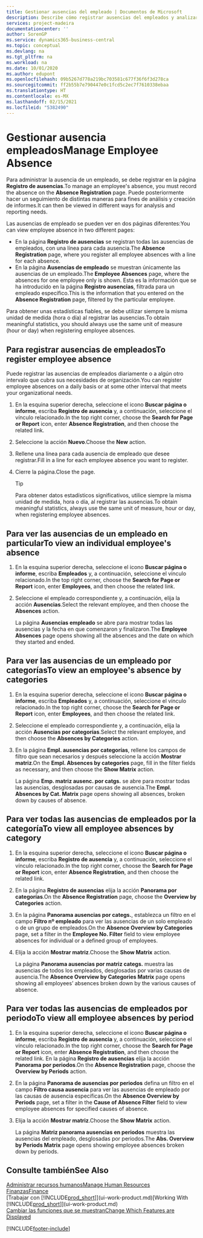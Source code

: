```yaml
---
title: Gestionar ausencias del empleado | Documentos de Microsoft
description: Describe cómo registrar ausencias del empleados y analizar las estadísticas de las ausencias.
services: project-madeira
documentationcenter: ''
author: SorenGP
ms.service: dynamics365-business-central
ms.topic: conceptual
ms.devlang: na
ms.tgt_pltfrm: na
ms.workload: na
ms.date: 10/01/2020
ms.author: edupont
ms.openlocfilehash: 09b5267d778a219bc703581c677f36f6f3d278ca
ms.sourcegitcommit: ff2b55b7e790447e0c1fcd5c2ec7f7610338ebaa
ms.translationtype: HT
ms.contentlocale: es-MX
ms.lasthandoff: 02/15/2021
ms.locfileid: "5382490"
---
```

# <a name="manage-employee-absence"></a><span data-ttu-id="246fb-103">Gestionar ausencia empleados</span><span class="sxs-lookup"><span data-stu-id="246fb-103">Manage Employee Absence</span></span>
<span data-ttu-id="246fb-104">Para administrar la ausencia de un empleado, se debe registrar en la página **Registro de ausencias**.</span><span class="sxs-lookup"><span data-stu-id="246fb-104">To manage an employee's absence, you must record the absence on the **Absence Registration** page.</span></span> <span data-ttu-id="246fb-105">Puede posteriormente hacer un seguimiento de distintas maneras para fines de análisis y creación de informes.</span><span class="sxs-lookup"><span data-stu-id="246fb-105">It can then be viewed in different ways for analysis and reporting needs.</span></span>

<span data-ttu-id="246fb-106">Las ausencias de empleado se pueden ver en dos páginas diferentes:</span><span class="sxs-lookup"><span data-stu-id="246fb-106">You can view employee absence in two different pages:</span></span>

* <span data-ttu-id="246fb-107">En la página **Registro de ausencias** se registran todas las ausencias de empleados, con una línea para cada ausencia.</span><span class="sxs-lookup"><span data-stu-id="246fb-107">The **Absence Registration** page, where you register all employee absences with a line for each absence.</span></span>
* <span data-ttu-id="246fb-108">En la página **Ausencias de empleado** se muestran únicamente las ausencias de un empleado.</span><span class="sxs-lookup"><span data-stu-id="246fb-108">The **Employee Absences** page, where the absences for one employee only is shown.</span></span> <span data-ttu-id="246fb-109">Esta es la información que se ha introducido en la página **Registro ausencias**, filtrada para un empleado específico.</span><span class="sxs-lookup"><span data-stu-id="246fb-109">This is the information that you entered on the **Absence Registration** page, filtered by the particular employee.</span></span>

<span data-ttu-id="246fb-110">Para obtener unas estadísticas fiables, se debe utilizar siempre la misma unidad de medida (hora o día) al registrar las ausencias.</span><span class="sxs-lookup"><span data-stu-id="246fb-110">To obtain meaningful statistics, you should always use the same unit of measure (hour or day) when registering employee absences.</span></span>

## <a name="to-register-employee-absence"></a><span data-ttu-id="246fb-111">Para registrar ausencias de empleados</span><span class="sxs-lookup"><span data-stu-id="246fb-111">To register employee absence</span></span>
<span data-ttu-id="246fb-112">Puede registrar las ausencias de empleados diariamente o a algún otro intervalo que cubra sus necesidades de organización.</span><span class="sxs-lookup"><span data-stu-id="246fb-112">You can register employee absences on a daily basis or at some other interval that meets your organizational needs.</span></span>

1. <span data-ttu-id="246fb-113">En la esquina superior derecha, seleccione el icono **Buscar página o informe**, escriba **Registro de ausencia** y, a continuación, seleccione el vínculo relacionado.</span><span class="sxs-lookup"><span data-stu-id="246fb-113">In the top right corner, choose the **Search for Page or Report** icon, enter **Absence Registration**, and then choose the related link.</span></span>
2. <span data-ttu-id="246fb-114">Seleccione la acción **Nuevo**.</span><span class="sxs-lookup"><span data-stu-id="246fb-114">Choose the **New** action.</span></span>
3. <span data-ttu-id="246fb-115">Rellene una línea para cada ausencia de empleado que desee registrar.</span><span class="sxs-lookup"><span data-stu-id="246fb-115">Fill in a line for each employee absence you want to register.</span></span>
4. <span data-ttu-id="246fb-116">Cierre la página.</span><span class="sxs-lookup"><span data-stu-id="246fb-116">Close the page.</span></span>

    > [!Tip]
    > <span data-ttu-id="246fb-117">Para obtener datos estadísticos significativos, utilice siempre la misma unidad de medida, hora o día, al registrar las ausencias.</span><span class="sxs-lookup"><span data-stu-id="246fb-117">To obtain meaningful statistics, always use the same unit of measure, hour or day, when registering employee absences.</span></span>

## <a name="to-view-an-individual-employees-absence"></a><span data-ttu-id="246fb-118">Para ver las ausencias de un empleado en particular</span><span class="sxs-lookup"><span data-stu-id="246fb-118">To view an individual employee's absence</span></span>
1. <span data-ttu-id="246fb-119">En la esquina superior derecha, seleccione el icono **Buscar página o informe**, escriba **Empleados** y, a continuación, seleccione el vínculo relacionado.</span><span class="sxs-lookup"><span data-stu-id="246fb-119">In the top right corner, choose the **Search for Page or Report** icon, enter **Employees**, and then choose the related link.</span></span>
2. <span data-ttu-id="246fb-120">Seleccione el empleado correspondiente y, a continuación, elija la acción **Ausencias**.</span><span class="sxs-lookup"><span data-stu-id="246fb-120">Select the relevant employee, and then choose the **Absences** action.</span></span>

    <span data-ttu-id="246fb-121">La página **Ausencias empleado** se abre para mostrar todas las ausencias y la fecha en que comenzaron y finalizaron.</span><span class="sxs-lookup"><span data-stu-id="246fb-121">The **Employee Absences** page opens showing all the absences and the date on which they started and ended.</span></span>

## <a name="to-view-an-employees-absence-by-categories"></a><span data-ttu-id="246fb-122">Para ver las ausencias de un empleado por categorías</span><span class="sxs-lookup"><span data-stu-id="246fb-122">To view an employee's absence by categories</span></span>
1. <span data-ttu-id="246fb-123">En la esquina superior derecha, seleccione el icono **Buscar página o informe**, escriba **Empleados** y, a continuación, seleccione el vínculo relacionado.</span><span class="sxs-lookup"><span data-stu-id="246fb-123">In the top right corner, choose the **Search for Page or Report** icon, enter **Employees**, and then choose the related link.</span></span>
2. <span data-ttu-id="246fb-124">Seleccione el empleado correspondiente y, a continuación, elija la acción **Ausencias por categorías**.</span><span class="sxs-lookup"><span data-stu-id="246fb-124">Select the relevant employee, and then choose the **Absences by Categories** action.</span></span>
3. <span data-ttu-id="246fb-125">En la página **Empl. ausencias por categorías**, rellene los campos de filtro que sean necesarios y después seleccione la acción **Mostrar matriz**.</span><span class="sxs-lookup"><span data-stu-id="246fb-125">On the **Empl. Absences by categories** page, fill in the filter fields as necessary, and then choose the **Show Matrix** action.</span></span>

    <span data-ttu-id="246fb-126">La página **Emp. matriz ausenc. por catgs.** se abre para mostrar todas las ausencias, desglosadas por causas de ausencia.</span><span class="sxs-lookup"><span data-stu-id="246fb-126">The **Empl. Absences by Cat. Matrix** page opens showing all absences, broken down by causes of absence.</span></span>

## <a name="to-view-all-employee-absences-by-category"></a><span data-ttu-id="246fb-127">Para ver todas las ausencias de empleados por la categoría</span><span class="sxs-lookup"><span data-stu-id="246fb-127">To view all employee absences by category</span></span>
1. <span data-ttu-id="246fb-128">En la esquina superior derecha, seleccione el icono **Buscar página o informe**, escriba **Registro de ausencia** y, a continuación, seleccione el vínculo relacionado.</span><span class="sxs-lookup"><span data-stu-id="246fb-128">In the top right corner, choose the **Search for Page or Report** icon, enter **Absence Registration**, and then choose the related link.</span></span>
2. <span data-ttu-id="246fb-129">En la página **Registro de ausencias** elija la acción **Panorama por categorías**.</span><span class="sxs-lookup"><span data-stu-id="246fb-129">On the **Absence Registration** page, choose the **Overview by Categories** action.</span></span>
3. <span data-ttu-id="246fb-130">En la página **Panorama ausencias por categs.**, establezca un filtro en el campo **Filtro nº empleado** para ver las ausencias de un solo empleado o de un grupo de empleados.</span><span class="sxs-lookup"><span data-stu-id="246fb-130">On the **Absence Overview by Categories** page, set a filter in the **Employee No. Filter** field to view employee absences for individual or a defined group of employees.</span></span>
4. <span data-ttu-id="246fb-131">Elija la acción **Mostrar matriz**.</span><span class="sxs-lookup"><span data-stu-id="246fb-131">Choose the **Show Matrix** action.</span></span>

    <span data-ttu-id="246fb-132">La página **Panorama ausencias por matriz categs.** muestra las ausencias de todos los empleados, desglosadas por varias causas de ausencia.</span><span class="sxs-lookup"><span data-stu-id="246fb-132">The **Absence Overview by Categories Matrix** page opens showing all employees’ absences broken down by the various causes of absence.</span></span>

## <a name="to-view-all-employee-absences-by-period"></a><span data-ttu-id="246fb-133">Para ver todas las ausencias de empleados por periodo</span><span class="sxs-lookup"><span data-stu-id="246fb-133">To view all employee absences by period</span></span>
1. <span data-ttu-id="246fb-134">En la esquina superior derecha, seleccione el icono **Buscar página o informe**, escriba **Registro de ausencia** y, a continuación, seleccione el vínculo relacionado.</span><span class="sxs-lookup"><span data-stu-id="246fb-134">In the top right corner, choose the **Search for Page or Report** icon, enter **Absence Registration**, and then choose the related link.</span></span>
   <span data-ttu-id="246fb-135">En la página **Registro de ausencias** elija la acción **Panorama por periodos**.</span><span class="sxs-lookup"><span data-stu-id="246fb-135">On the **Absence Registration** page, choose the **Overview by Periods** action.</span></span>
2. <span data-ttu-id="246fb-136">En la página **Panorama de ausencias por periodos** defina un filtro en el campo **Filtro causa ausencia** para ver las ausencias de empleado por las causas de ausencia específicas.</span><span class="sxs-lookup"><span data-stu-id="246fb-136">On the **Absence Overview by Periods** page, set a filter in the **Cause of Absence Filter** field to view employee absences for specified causes of absence.</span></span>
3. <span data-ttu-id="246fb-137">Elija la acción **Mostrar matriz**.</span><span class="sxs-lookup"><span data-stu-id="246fb-137">Choose the **Show Matrix** action.</span></span>

    <span data-ttu-id="246fb-138">La página **Matriz panorama ausencias en periodos** muestra las ausencias del empleado, desglosadas por periodos.</span><span class="sxs-lookup"><span data-stu-id="246fb-138">The **Abs. Overview by Periods Matrix** page opens showing employee absences broken down by periods.</span></span>

## <a name="see-also"></a><span data-ttu-id="246fb-139">Consulte también</span><span class="sxs-lookup"><span data-stu-id="246fb-139">See Also</span></span>
[<span data-ttu-id="246fb-140">Administrar recursos humanos</span><span class="sxs-lookup"><span data-stu-id="246fb-140">Manage Human Resources</span></span>](hr-manage-human-resources.md)  
[<span data-ttu-id="246fb-141">Finanzas</span><span class="sxs-lookup"><span data-stu-id="246fb-141">Finance</span></span>](finance.md)  
<span data-ttu-id="246fb-142">[Trabajar con [!INCLUDE[prod_short](includes/prod_short.md)]](ui-work-product.md)</span><span class="sxs-lookup"><span data-stu-id="246fb-142">[Working With [!INCLUDE[prod_short](includes/prod_short.md)]](ui-work-product.md)</span></span>  
[<span data-ttu-id="246fb-143">Cambiar las funciones que se muestran</span><span class="sxs-lookup"><span data-stu-id="246fb-143">Change Which Features are Displayed</span></span>](ui-experiences.md)


[!INCLUDE[footer-include](includes/footer-banner.md)]